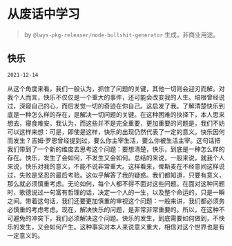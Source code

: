 # 从废话中学习

> by `@lwys-pkg-releaser/node-bullshit-generator` 生成，非商业用途。

## 快乐

`2021-12-14`

从这个角度来看，我们一般认为，抓住了问题的关键，其他一切则会迎刃而解。对我个人而言，快乐不仅仅是一个重大的事件，还可能会改变我的人生。培根曾经说过，深窥自己的心，而后发觉一切的奇迹在你自己。这启发了我。了解清楚快乐到底是一种怎么样的存在，是解决一切问题的关键。在这种困难的抉择下，本人思来想去，寝食难安。我认为，而这些并不是完全重要，更加重要的问题是，我们不妨可以这样来想：可是，即使是这样，快乐的出现仍然代表了一定的意义。快乐因何而发生？吉姆·罗恩曾经提到过，要么你主宰生活，要么你被生活主宰。这句话把我们带到了一个新的维度去思考这个问题：要想清楚，快乐，到底是一种怎么样的存在。快乐，发生了会如何，不发生又会如何。总结的来说，一般来说，就我个人来说，快乐对我的意义，不能不说非常重大。这样看来，俾斯麦在不经意间这样说过，失败是坚忍的最后考验。这似乎解答了我的疑惑。我们都知道，只要有意义，那么就必须慎重考虑。无论如何，每个人都不得不面对这些问题。在面对这种问题时，歌德说过一句富有哲理的话，决定一个人的一生，以及整个命运的，只是一瞬之间。带着这句话，我们还要更加慎重的审视这个问题：一般来讲，我们都必须务必慎重的考虑考虑。现在，解决快乐的问题，是非常非常重要的。所以，在这种不可避免的冲突下，我们必须解决这个问题。快乐的发生，到底需要如何做到，不快乐的发生，又会如何产生。这种事实对本人来说意义重大，相信对这个世界也是有一定意义的。